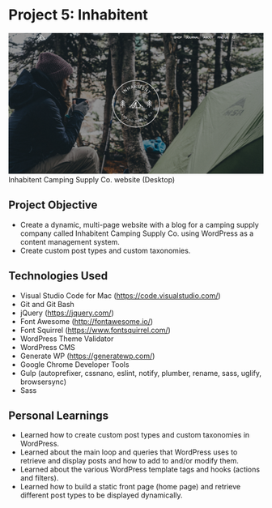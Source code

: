 # Project 5: Inhabitent

![Inhabitent](https://github.com/soniasophia/inhabitent/blob/master/inhabitent_screenshot.png)
Inhabitent Camping Supply Co. website (Desktop)

## Project Objective
- Create a dynamic, multi-page website with a blog for a camping supply company called Inhabitent Camping Supply Co. using WordPress as a content management system.
- Create custom post types and custom taxonomies.

## Technologies Used
- Visual Studio Code for Mac (https://code.visualstudio.com/)
- Git and Git Bash
- jQuery (https://jquery.com/)
- Font Awesome (http://fontawesome.io/)
- Font Squirrel (https://www.fontsquirrel.com/)
- WordPress Theme Validator
- WordPress CMS
- Generate WP (https://generatewp.com/)
- Google Chrome Developer Tools
- Gulp (autoprefixer, cssnano, eslint, notify, plumber, rename, sass, uglify, browsersync)
- Sass

## Personal Learnings
- Learned how to create custom post types and custom taxonomies in WordPress.
- Learned about the main loop and queries that WordPress uses to retrieve and display posts and how to add to and/or modify them.
- Learned about the various WordPress template tags and hooks (actions and filters).
- Learned how to build a static front page (home page) and retrieve different post types to be displayed dynamically.
